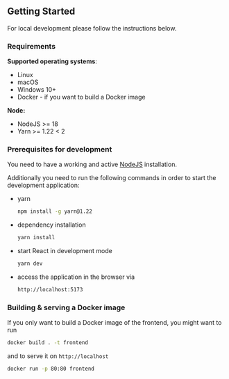 ## Getting Started

For local development please follow the instructions below.

### Requirements

**Supported operating systems**:

- Linux
- macOS
- Windows 10+
- Docker - if you want to build a Docker image

**Node:**

- NodeJS >= 18
- Yarn >= 1.22 < 2

### Prerequisites for development

You need to have a working and active [NodeJS](https://nodejs.org/en/) installation.

Additionally you need to run the following commands in order to start the development application:

* yarn
  ```sh
  npm install -g yarn@1.22
  ```

* dependency installation
  ```sh
  yarn install
  ```

* start React in development mode
  ```sh
  yarn dev
  ```

* access the application in the browser via
  ```sh
  http://localhost:5173
  ```

### Building & serving a Docker image

If you only want to build a Docker image of the frontend, you might want to run

```sh
docker build . -t frontend
```

and to serve it on ``http://localhost``

```sh
docker run -p 80:80 frontend
```

